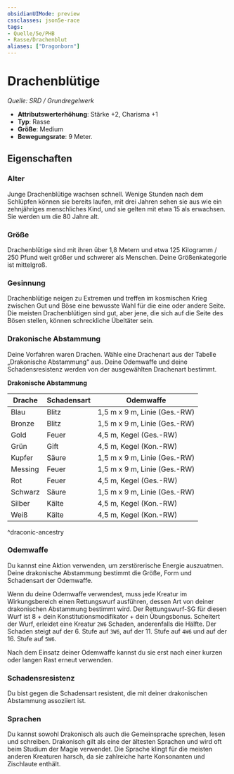 ```yaml
---
obsidianUIMode: preview
cssclasses: json5e-race
tags:
- Quelle/5e/PHB
- Rasse/Drachenblut
aliases: ["Dragonborn"]
---
```

# Drachenblütige
*Quelle: SRD / Grundregelwerk*  

- **Attributswerterhöhung**: Stärke +2, Charisma +1
- **Typ**: Rasse
- **Größe**: Medium
- **Bewegungsrate**: 9 Meter.

## Eigenschaften

### Alter

Junge Drachenblütige wachsen schnell. Wenige Stunden nach dem Schlüpfen können sie bereits laufen, mit drei Jahren sehen sie aus wie ein zehnjähriges menschliches Kind, und sie gelten mit etwa 15 als erwachsen. Sie werden um die 80 Jahre alt.

### Größe

Drachenblütige sind mit ihren über 1,8 Metern und etwa 125 Kilogramm / 250 Pfund weit größer und schwerer als Menschen. Deine Größenkategorie ist mittelgroß.

### Gesinnung

Drachenblütige neigen zu Extremen und treffen im kosmischen Krieg zwischen Gut und Böse eine bewusste Wahl für die eine oder andere Seite. Die meisten Drachenblütigen sind gut, aber jene, die sich auf die Seite des Bösen stellen, können schreckliche Übeltäter sein.

### Drakonische Abstammung

Deine Vorfahren waren Drachen. Wähle eine Drachenart aus der Tabelle „Drakonische Abstammung“ aus. Deine Odemwaffe und deine Schadensresistenz werden von der ausgewählten Drachenart bestimmt.

**Drakonische Abstammung**

| Drache  | Schadensart | Odemwaffe                    |
| ------- | ----------- | ---------------------------- |
| Blau    | Blitz       | 1,5 m x 9 m, Linie (Ges.-RW) |
| Bronze  | Blitz       | 1,5 m x 9 m, Linie (Ges.-RW) |
| Gold    | Feuer       | 4,5 m, Kegel (Ges.-RW)       |
| Grün    | Gift        | 4,5 m, Kegel (Kon.-RW)       |
| Kupfer  | Säure       | 1,5 m x 9 m, Linie (Ges.-RW) |
| Messing | Feuer       | 1,5 m x 9 m, Linie (Ges.-RW) |
| Rot     | Feuer       | 4,5 m, Kegel (Ges.-RW)       |
| Schwarz | Säure       | 1,5 m x 9 m, Linie (Ges.-RW) |
| Silber  | Kälte       | 4,5 m, Kegel (Kon.-RW)       |
| Weiß    | Kälte       | 4,5 m, Kegel (Kon.-RW)       |
^draconic-ancestry

### Odemwaffe

Du kannst eine Aktion verwenden, um zerstörerische Energie auszuatmen. Deine drakonische Abstammung bestimmt die Größe, Form und Schadensart der Odemwaffe. 

Wenn du deine Odemwaffe verwendest, muss jede Kreatur im Wirkungsbereich einen Rettungswurf ausführen, dessen Art von deiner drakonischen Abstammung bestimmt wird. Der Rettungswurf-SG für diesen Wurf ist 8 + dein Konstitutionsmodifikator + dein Übungsbonus. Scheitert der Wurf, erleidet eine Kreatur `2W6` Schaden, anderenfalls die Hälfte. Der Schaden steigt auf der 6. Stufe auf `3W6`, auf der 11. Stufe auf `4W6` und auf der 16. Stufe auf `5W6`. 

Nach dem Einsatz deiner Odemwaffe kannst du sie erst nach einer kurzen oder langen Rast erneut verwenden.

### Schadensresistenz

Du bist gegen die Schadensart resistent, die mit deiner drakonischen Abstammung assoziiert ist.

### Sprachen

Du kannst sowohl Drakonisch als auch die Gemeinsprache sprechen, lesen und schreiben. Drakonisch gilt als eine der ältesten Sprachen und wird oft beim Studium der Magie verwendet. Die Sprache klingt für die meisten anderen Kreaturen harsch, da sie zahlreiche harte Konsonanten und Zischlaute enthält.